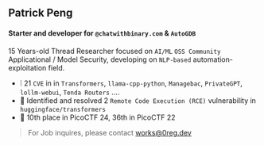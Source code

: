 ## Patrick Peng
#### Starter and developer for `@chatwithbinary.com` & `AutoGDB`

15 Years-old Thread Researcher focused on `AI/ML` `OSS Community` Applicational / Model Security, developing on `NLP-based` automation-exploitation field.

- ❕ 21 `CVE` in in `Transformers`, `llama-cpp-python`, `Managebac`, `PrivateGPT`, `lollm-webui`, `Tenda Routers` ....
- 🤗 Identified and resolved 2 `Remote Code Execution (RCE)` vulnerability in `huggingface/transformers`
- 🚩 10th place in PicoCTF 24, 36th in PicoCTF 22
> For Job inquires, please contact works@0reg.dev
